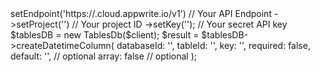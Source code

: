 <?php

use Appwrite\Client;
use Appwrite\Services\TablesDb;

$client = (new Client())
    ->setEndpoint('https://<REGION>.cloud.appwrite.io/v1') // Your API Endpoint
    ->setProject('<YOUR_PROJECT_ID>') // Your project ID
    ->setKey('<YOUR_API_KEY>'); // Your secret API key

$tablesDB = new TablesDb($client);

$result = $tablesDB->createDatetimeColumn(
    databaseId: '<DATABASE_ID>',
    tableId: '<TABLE_ID>',
    key: '',
    required: false,
    default: '', // optional
    array: false // optional
);
